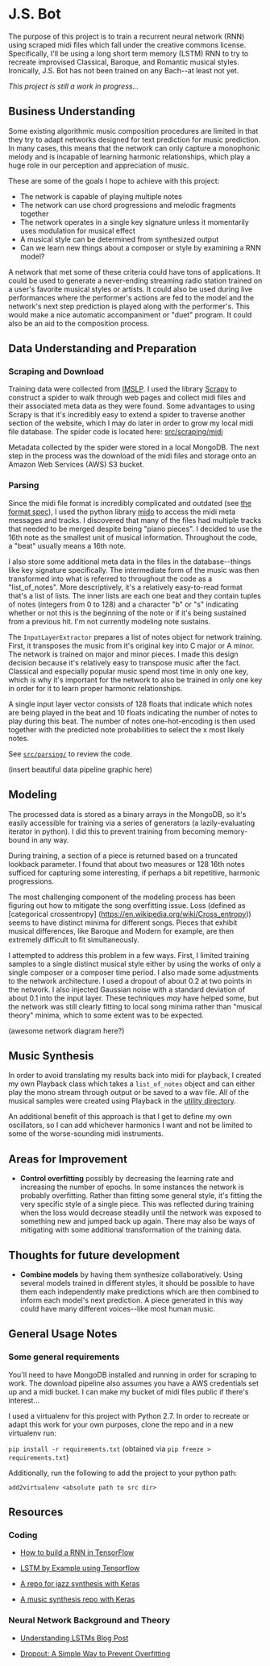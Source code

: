 # J.S. Bot

The purpose of this project is to train a recurrent neural network (RNN) using scraped
midi files which fall under the creative commons license. Specifically, I'll be
using a long short term memory (LSTM) RNN to try to recreate improvised
Classical, Baroque, and Romantic musical styles. Ironically, J.S. Bot has not been trained
on any Bach--at least not yet.

_This project is still a work in progress..._

## Business Understanding

Some existing algorithmic music composition procedures are limited in that they try
to adapt networks designed for text prediction for music prediction. In many cases,
this means that the network can only capture a monophonic melody and is incapable
of learning harmonic relationships, which play a huge role in our perception and
appreciation of music.

These are some of the goals I hope to achieve with this project:
* The network is capable of playing multiple notes
* The network can use chord progressions and melodic fragments together
* The network operates in a single key signature unless it momentarily uses modulation
for musical effect
* A musical style can be determined from synthesized output
* Can we learn new things about a composer or style by examining a RNN model?

A network that met some of these criteria could have tons of applications. It could be used to generate
a never-ending streaming radio station trained on a user's favorite musical styles or artists.
It could also be used during live performances where the performer's actions are
fed to the model and the network's next step prediction is played along with the
performer's. This would make a nice automatic accompaniment or "duet" program.
It could also be an aid to the composition process.

## Data Understanding and Preparation

### Scraping and Download
Training data were collected from [IMSLP](http://imslp.org). I used the library
[Scrapy](https://scrapy.org) to construct a spider to walk through web pages and
collect midi files and their associated meta data as they were found. Some advantages
to using Scrapy is that it's incredibly easy to extend a spider to traverse another
section of the website, which I may do later in order to grow my local midi file database.
The spider code is located here: [src/scraping/midi](src/scraping/midi)

Metadata collected by the spider were stored in a local MongoDB. The next step in
the process was the download of the midi files and storage onto an Amazon Web Services
(AWS) S3 bucket.

### Parsing
Since the midi file format is incredibly complicated and outdated (see
[the format spec](http://www.music.mcgill.ca/~ich/classes/mumt306/StandardMIDIfileformat.html)),
I used the python library [mido](https://mido.readthedocs.io/en/latest/) to access
the midi meta messages and tracks. I discovered that many of the files had multiple
tracks that needed to be merged despite being "piano pieces". I decided to use the
16th note as the smallest unit of musical information. Throughout the code, a "beat"
usually means a 16th note.

I also store some additional meta data in the files in the database--things like key
signature specifically. The intermediate form of the music was then transformed into what
is referred to throughout the code as a "list_of_notes". More descriptively, it's a
relatively easy-to-read format that's a list of lists. The inner lists are each one beat
and they contain tuples of notes (integers from 0 to 128) and a character "b" or "s"
indicating whether or not this is the beginning of the note or if it's being sustained
from a previous hit. I'm not currently modeling note sustains.

The `InputLayerExtractor` prepares a list of notes object for network training.
First, it transposes the music from it's original key into C major or A minor.
The network is trained on major and minor pieces. I made this design decision because
it's relatively easy to transpose music after the fact. Classical and especially popular
music spend most time in only one key, which is why it's important
for the network to also be trained in only one key in order for it to learn proper
harmonic relationships.

A single input layer vector consists of 128 floats that indicate
which notes are being played in the beat and 10 floats indicating the number of notes
to play during this beat. The number of notes one-hot-encoding is then used
together with the predicted note probabilities to select the x most likely notes.

See [`src/parsing/`](src/parsing/) to review the code.

(insert beautiful data pipeline graphic here)

## Modeling
The processed data is stored as a binary arrays in the MongoDB, so it's easily accessible
for training via a series of generators (a lazily-evaluating iterator in python).
I did this to prevent training from becoming memory-bound in any way.

During training, a section of a piece is returned based on a truncated lookback parameter.
I found that about two measures or 128 16th notes sufficed for capturing some interesting,
if perhaps a bit repetitive, harmonic progressions.

The most challenging component of the modeling process has been figuring out how
to mitigate the song overfitting issue. Loss (defined as [categorical crossentropy]
(https://en.wikipedia.org/wiki/Cross_entropy)) seems to have distinct minima for
different songs. Pieces that exhibit musical differences, like Baroque and Modern
for example, are then extremely difficult to fit simultaneously.

I attempted to address this problem in a few ways. First, I limited training samples
to a single distinct musical style either by using the works of only a single composer
or a composer time period. I also made some adjustments to the network architecture.
I used a dropout of about 0.2 at two points in the network. I also injected Gaussian
noise with a standard deviation of about 0.1 into the input layer. These techniques
_may_ have helped some, but the network was still clearly fitting to local song minima
rather than "musical theory" minima, which to some extent was to be expected.

(awesome network diagram here?)


## Music Synthesis
In order to avoid translating my results back into midi for playback, I created
my own Playback class which takes a `list_of_notes` object and can either play the mono stream
through output or be saved to a wav file. All of the musical samples were created
using Playback in the [utility directory](/src/utility/).

An additional benefit of this approach is that I get to define my own oscillators,
so I can add whichever harmonics I want and not be limited to some of the worse-sounding
midi instruments.

## Areas for Improvement

* **Control overfitting** possibly by decreasing the learning rate and increasing
the number of epochs.
In some instances the network is probably overfitting. Rather than fitting some
general style, it's fitting the very specific style of a single piece. This was reflected
during training when the loss would decrease steadily until the network was exposed
to something new and jumped back up again. There may also be ways of mitigating
with some additional transformation of the training data.

## Thoughts for future development

* **Combine models** by having them synthesize collaboratively. Using several models
trained in different styles, it should be possible to have them each independently
make predictions which are then combined to inform each model's next prediction.
A piece generated in this way could have many different voices--like most human
music.

## General Usage Notes

### Some general requirements
You'll need to have MongoDB installed and running in order for scraping to work.
The download pipeline also assumes you have a AWS credentials set up and a midi bucket.
I can make my bucket of midi files public if there's interest...

I used a virtualenv for this project with Python 2.7. In order to recreate or adapt this work
for your own purposes, clone the repo and in a new virtualenv run:

`pip install -r requirements.txt` (obtained via `pip freeze > requirements.txt`)

Additionally, run the following to add the project to your python path:

`add2virtualenv <absolute path to src dir>`


## Resources

### Coding

* [How to build a RNN in TensorFlow](https://medium.com/@erikhallstrm/hello-world-rnn-83cd7105b767)

* [LSTM by Example using Tensorflow](https://medium.com/towards-data-science/lstm-by-example-using-tensorflow-feb0c1968537)

* [A repo for jazz synthesis with Keras](https://github.com/jisungk/deepjazz)

* [A music synthesis repo with Keras](https://github.com/MattVitelli/GRUV)

### Neural Network Background and Theory

* [Understanding LSTMs Blog Post](http://colah.github.io/posts/2015-08-Understanding-LSTMs/)

* [Dropout: A Simple Way to Prevent Overfitting](http://www.jmlr.org/papers/volume15/srivastava14a/srivastava14a.pdf)
